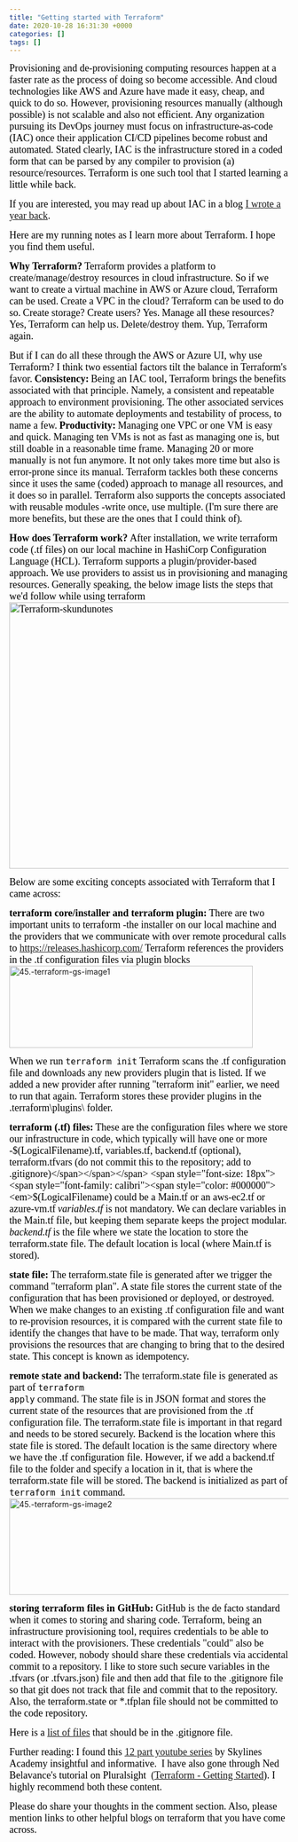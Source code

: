 ```yaml
---
title: "Getting started with Terraform"
date: 2020-10-28 16:31:30 +0000
categories: []
tags: []
---
```


<span style="font-size: 18px"><span style="font-family: calibri"><span style="color: #000000">Provisioning and de-provisioning computing resources happen at a faster rate as the process of doing so become accessible. And cloud technologies like AWS and Azure have made it easy, cheap, and quick to do so. However, provisioning resources manually (although possible) is not scalable and also not efficient. Any organization pursuing its DevOps journey must focus on infrastructure-as-code (IAC) once their application CI/CD pipelines become robust and automated. Stated clearly, IAC is the infrastructure stored in a coded form that can be parsed by any compiler to provision (a) resource/resources. Terraform is one such tool that I started learning a little while back.</span></span></span>
<!--more-->
<span style="font-size: 18px"><span style="font-family: calibri"><span style="color: #000000">If you are interested, you may read up about IAC in a blog <a href="http://skundunotes.com/2020/01/03/what-is-infrastructure-as-code/" target="_blank" rel="noopener">I wrote a year back</a>.</span></span></span>

<span style="font-size: 18px"><span style="font-family: calibri"><span style="color: #000000">Here are my running notes as I learn more about Terraform. I hope you find them useful.</span></span></span>

<strong><span style="font-size: 18px"><span style="font-family: calibri"><span style="color: #000000">Why Terraform?</span></span></span></strong>
<span style="font-size: 18px"><span style="font-family: calibri"><span style="color: #000000">Terraform provides a platform to create/manage/destroy resources in cloud infrastructure. So if we want to create a virtual machine in AWS or Azure cloud, Terraform can be used.</span></span></span>
<span style="font-size: 18px"><span style="font-family: calibri"><span style="color: #000000">Create a VPC in the cloud? Terraform can be used to do so.</span></span></span>
<span style="font-size: 18px"><span style="font-family: calibri"><span style="color: #000000">Create storage? Create users? Yes.</span></span></span>
<span style="font-size: 18px"><span style="font-family: calibri"><span style="color: #000000">Manage all these resources? Yes, Terraform can help us.</span></span></span>
<span style="font-size: 18px"><span style="font-family: calibri"><span style="color: #000000">Delete/destroy them. Yup, Terraform again.</span></span></span>

<span style="font-size: 18px"><span style="font-family: calibri"><span style="color: #000000">But if I can do all these through the AWS or Azure UI, why use Terraform? I think two essential factors tilt the balance in Terraform's favor.</span></span></span>
<strong><span style="font-size: 18px"><span style="font-family: calibri"><span style="color: #000000">Consistency:</span></span></span></strong>
<span style="font-size: 18px"><span style="font-family: calibri"><span style="color: #000000">Being an IAC tool, Terraform brings the benefits associated with that principle. Namely, a consistent and repeatable approach to environment provisioning. The other associated services are the ability to automate deployments and testability of process, to name a few.</span></span></span>
<strong><span style="font-size: 18px"><span style="font-family: calibri"><span style="color: #000000">Productivity:</span></span></span></strong>
<span style="font-size: 18px"><span style="font-family: calibri"><span style="color: #000000">Managing one VPC or one VM is easy and quick. Managing ten VMs is not as fast as managing one is, but still doable in a reasonable time frame. Managing 20 or more manually is not fun anymore. It not only takes more time but also is error-prone since its manual. Terraform tackles both these concerns since it uses the same (coded) approach to manage all resources, and it does so in parallel. Terraform also supports the concepts associated with reusable modules -write once, use multiple.</span></span></span>
<span style="font-size: 18px"><span style="font-family: calibri"><span style="color: #000000">(I'm sure there are more benefits, but these are the ones that I could think of).</span></span></span>

<strong><span style="font-size: 18px"><span style="font-family: calibri"><span style="color: #000000">How does Terraform work?</span></span></span></strong>
<span style="font-size: 18px"><span style="font-family: calibri"><span style="color: #000000">After installation, we write terraform code (.tf files) on our local machine in HashiCorp Configuration Language (HCL). Terraform supports a plugin/provider-based approach. We use providers to assist us in provisioning and managing resources.</span></span></span>
<span style="font-size: 18px"><span style="font-family: calibri"><span style="color: #000000">Generally speaking, the below image lists the steps that we'd follow while using terraform<img class="alignnone size-full wp-image-883" src="https://skundunotes.com/wp-content/uploads/2020/10/terraform-skundunotes-1.gif" alt="Terraform-skundunotes" width="853" height="480" /></span></span></span>

<span style="font-size: 18px"><span style="font-family: calibri"><span style="color: #000000">Below are some exciting concepts associated with Terraform that I came across:</span></span></span>

<strong><span style="font-size: 18px"><span style="font-family: calibri"><span style="color: #000000">terraform core/installer and terraform plugin:</span></span></span></strong>
<span style="font-size: 18px"><span style="font-family: calibri"><span style="color: #000000">There are two important units to terraform -the installer on our local machine and the providers that we communicate with over remote procedural calls to https://releases.hashicorp.com/</span></span></span>
<span style="font-size: 18px"><span style="font-family: calibri"><span style="color: #000000">Terraform references the providers in the .tf configuration files via plugin blocks</span></span></span>
<img class="alignnone size-full wp-image-863" src="https://skundunotes.com/wp-content/uploads/2020/10/45.-terraform-gs-image1.png" alt="45.-terraform-gs-image1" width="439" height="148" />

<span style="font-size: 18px"><span style="font-family: calibri"><span style="color: #000000">When we run <code>terraform init</code> Terraform scans the .tf configuration file and downloads any new providers plugin that is listed. If we added a new provider after running "terraform init" earlier, we need to run that again. </span></span></span><span style="font-size: 18px"><span style="font-family: calibri"><span style="color: #000000">Terraform stores these provider plugins in the .terraform\plugins\ folder.</span></span></span>

<strong><span style="font-size: 18px"><span style="font-family: calibri"><span style="color: #000000">terraform (.tf) files:</span></span></span></strong>
<span style="font-size: 18px"><span style="font-family: calibri"><span style="color: #000000">These are the configuration files where we store our infrastructure in code, which typically will have one or more -$(LogicalFilename).tf, variables.tf, backend.tf (optional), terraform.tfvars (do not commit this to the repository; add to .gitignore)</span></span></span>
<span style="font-size: 18px"><span style="font-family: calibri"><span style="color: #000000"><em>$(LogicalFilename)</em> could be a Main.tf or an aws-ec2.tf or azure-vm.tf</span></span></span>
<span style="font-size: 18px"><span style="font-family: calibri"><span style="color: #000000"><em>variables.tf</em> is not mandatory. We can declare variables in the Main.tf file, but keeping them separate keeps the project modular.</span></span></span>
<span style="font-size: 18px"><span style="font-family: calibri"><span style="color: #000000"><em>backend.tf</em> is the file where we state the location to store the terraform.state file. The default location is local (where Main.tf is stored).</span></span></span>

<strong><span style="font-size: 18px"><span style="font-family: calibri"><span style="color: #000000">state file:</span></span></span></strong>
<span style="font-size: 18px"><span style="font-family: calibri"><span style="color: #000000">The terraform.state file is generated after we trigger the command "terraform plan". A state file stores the current state of the configuration that has been provisioned or deployed, or destroyed. When we make changes to an existing .tf configuration file and want to re-provision resources, it is compared with the current state file to identify the changes that have to be made. That way, terraform only provisions the resources that are changing to bring that to the desired state. This concept is known as idempotency.</span></span></span>

<strong><span style="font-size: 18px"><span style="font-family: calibri"><span style="color: #000000">remote state and backend:</span></span></span></strong>
<span style="font-size: 18px"><span style="font-family: calibri"><span style="color: #000000">The terraform.state file is generated as part of <code>terraform apply</code> command. The state file is in JSON format and stores the current state of the resources that are provisioned from the .tf configuration file. The terraform.state file is important in that regard and needs to be stored securely. Backend is the location where this state file is stored. The default location is the same directory where we have the .tf configuration file. However, if we add a backend.tf file to the folder and specify a location in it, that is where the terraform.state file will be stored. The backend is initialized as part of <code>terraform init</code> command.</span></span></span>
<img class="alignnone size-full wp-image-865" src="https://skundunotes.com/wp-content/uploads/2020/10/45.-terraform-gs-image2.png" alt="45.-terraform-gs-image2" width="571" height="174" />

<strong><span style="font-size: 18px"><span style="font-family: calibri"><span style="color: #000000">storing terraform files in GitHub:</span></span></span></strong>
<span style="font-size: 18px"><span style="font-family: calibri"><span style="color: #000000">GitHub is the de facto standard when it comes to storing and sharing code. Terraform, being an infrastructure provisioning tool, requires credentials to be able to interact with the provisioners. These credentials "could" also be coded. However, nobody should share these credentials via accidental commit to a repository. I like to store such secure variables in the .tfvars (or .tfvars.json) file and then add that file to the .gitignore file so that git does not track that file and commit that to the repository. Also, the terraform.state or *.tfplan file should not be committed to the code repository.</span></span></span>

<span style="font-size: 18px"><span style="font-family: calibri"><span style="color: #000000">Here is a <a href="https://github.com/github/gitignore/blob/master/Terraform.gitignore" target="_blank" rel="noopener">list of files</a> that should be in the .gitignore file.</span></span></span>

<span style="font-size: 18px"><span style="font-family: calibri"><span style="color: #000000">Further reading:</span></span></span>
<span style="font-size: 18px"><span style="font-family: calibri"><span style="color: #000000">I found this <a href="https://www.youtube.com/watch?v=CRueD4fU0AI&amp;list=PLD7svyKaquTlE9dErhMazFhWbSSCfMP_4" target="_blank" rel="noopener">12 part youtube series</a> by Skylines Academy insightful and informative. </span></span></span>
<span style="font-size: 18px"><span style="font-family: calibri"><span style="color: #000000">I have also gone through Ned Belavance's tutorial on Pluralsight  (<a href="https://www.pluralsight.com/courses/getting-started-terraform" target="_blank" rel="noopener">Terraform - Getting Started</a>). I highly recommend both these content.</span></span></span>

<span style="font-size: 18px"><span style="font-family: calibri"><span style="color: #000000">Please do share your thoughts in the comment section. Also, please mention links to other helpful blogs on terraform that you have come across.</span></span></span>
